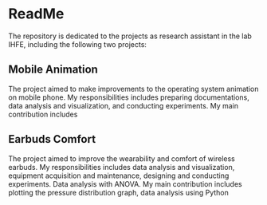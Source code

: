 # ReadMe

The repository is dedicated to the projects as research assistant in the lab IHFE, including the following two projects:

## Mobile Animation
The project aimed to make improvements to the operating system animation on mobile phone. My responsibilities includes preparing documentations, data analysis and visualization, and conducting experiments. My main contribution includes

## Earbuds Comfort
The project aimed to improve the wearability and comfort of wireless earbuds. My responsibilities includes data analysis and visualization, equipment acquisition and maintenance, designing and conducting experiments. Data analysis with ANOVA. My main contribution includes plotting the pressure distribution graph, data analysis using Python
